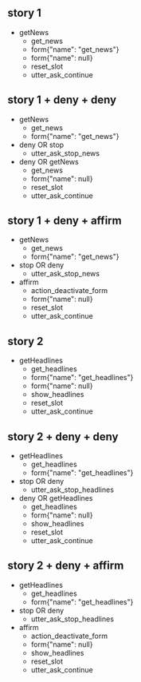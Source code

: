 ## story 1
* getNews
  - get_news
  - form{"name": "get_news"}
  - form{"name": null}
  - reset_slot
  - utter_ask_continue

## story 1 + deny + deny
* getNews
  - get_news
  - form{"name": "get_news"}
* deny OR stop
  - utter_ask_stop_news
* deny OR getNews
  - get_news
  - form{"name": null}
  - reset_slot
  - utter_ask_continue

## story 1 + deny + affirm
* getNews
  - get_news
  - form{"name": "get_news"}
* stop OR deny
  - utter_ask_stop_news
* affirm
  - action_deactivate_form
  - form{"name": null}
  - reset_slot
  - utter_ask_continue

## story 2
* getHeadlines
  - get_headlines
  - form{"name": "get_headlines"}
  - form{"name": null}
  - show_headlines
  - reset_slot
  - utter_ask_continue

## story 2 + deny + deny
* getHeadlines
  - get_headlines
  - form{"name": "get_headlines"}
* stop OR deny
  - utter_ask_stop_headlines
* deny OR getHeadlines
  - get_headlines
  - form{"name": null}
  - show_headlines
  - reset_slot
  - utter_ask_continue

## story 2 + deny + affirm
* getHeadlines
  - get_headlines
  - form{"name": "get_headlines"}
* stop OR deny
  - utter_ask_stop_headlines
* affirm
  - action_deactivate_form
  - form{"name": null}
  - show_headlines
  - reset_slot
  - utter_ask_continue